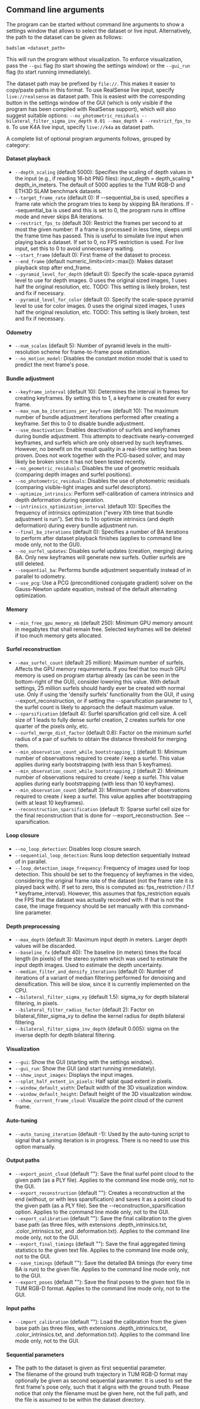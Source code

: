 ## Command line arguments ##

The program can be started without command line arguments to show a settings
window that allows to select the dataset or live input.
Alternatively, the path to the dataset can be given as follows:

```
badslam <dataset_path>
```

This will run the program without visualization. To enforce visualization, pass
the `--gui` flag (to start showing the settings window) or the `--gui_run` flag
(to start running immediately).

The dataset path may be prefixed by `file://`. This makes it easier to copy/paste paths
in this format. To use RealSense live input, specify `live://realsense` as
dataset path. This is easiest with the corresponding button in the settings window
of the GUI (which is only visible if the program has been compiled with RealSense support), which will also
suggest suitable options:
`--no_photometric_residuals --bilateral_filter_sigma_inv_depth 0.01 --max_depth 4 --restrict_fps_to 0`.
To use K4A live input, specify `live://k4a` as dataset path.

A complete list of optional program arguments follows, grouped by category:

#### Dataset playback ####

* `--depth_scaling` (default 5000): Specifies the scaling of depth values in the input (e.g., if reading 16-bit PNG files): input_depth = depth_scaling * depth_in_meters. The default of 5000 applies to the TUM RGB-D and ETH3D SLAM benchmark datasets.
* `--target_frame_rate` (default 0): If --sequential_ba is used, specifies a frame rate which the program tries to keep by skipping BA iterations. If --sequential_ba is used and this is set to 0, the program runs in offline mode and never skips BA iterations.
* `--restrict_fps_to` (default 30): Restrict the frames per second to at most the given number: If a frame is processed in less time, sleeps until the frame time has passed. This
  is useful to simulate live input when playing back a dataset. If set to 0, no FPS restriction is used. For live input, set this to 0 to avoid unnecessary waiting.
* `--start_frame` (default 0): First frame of the dataset to process.
* `--end_frame` (default numeric_limits&lt;int&gt;::max()): Makes dataset playback stop after end_frame.
* `--pyramid_level_for_depth` (default 0): Specify the scale-space pyramid level to use for depth images. 0 uses the original sized images, 1 uses half the original resolution, etc. 
  TODO: This setting is likely broken, test and fix if necessary.
* `--pyramid_level_for_color` (default 0): Specify the scale-space pyramid level to use for color images. 0 uses the original sized images, 1 uses half the original resolution, etc.
  TODO: This setting is likely broken, test and fix if necessary.

#### Odometry ####

* `--num_scales` (default 5): Number of pyramid levels in the multi-resolution scheme for frame-to-frame pose estimation.
* `--no_motion_model`: Disables the constant motion model that is used to predict the next frame's pose.

#### Bundle adjustment ####

* `--keyframe_interval` (default 10): Determines the interval in frames for creating keyframes. By setting this to 1, a keyframe is created for every frame.
* `--max_num_ba_iterations_per_keyframe` (default 10): The maximum number of bundle adjustment iterations performed after creating a keyframe. Set this to 0 to disable bundle adjustment.
* `--use_deactivation`: Enables deactivation of surfels and keyframes during bundle adjustment. This attempts to deactivate nearly-converged keyframes, and surfels which are only
  observed by such keyframes. However, no benefit on the result quality in a real-time setting has been proven. Does not work together with the PCG-based solver, and may likely be broken since it has not been tested recently.
* `--no_geometric_residuals`: Disables the use of geometric residuals (comparing depth images and surfel positions).
* `--no_photometric_residuals`: Disables the use of photometric residuals (comparing visible-light images and surfel descriptors).
* `--optimize_intrinsics`: Perform self-calibration of camera intrinsics and depth deformation during operation.
* `--intrinsics_optimization_interval` (default 10): Specifies the frequency of intrinsics optimization ("every Xth time that bundle adjustment is run").
  Set this to 1 to optimize intrinsics (and depth deformation) during every bundle adjustment run.
* `--final_ba_iterations` (default 0): Specifies a number of BA iterations to perform after dataset playback finishes (applies to command line mode only, not to the GUI).
* `--no_surfel_updates`: Disables surfel updates (creation, merging) during BA. Only new keyframes will generate new surfels. Outlier surfels are still deleted.
* `--sequential_ba`: Performs bundle adjustment sequentially instead of in parallel to odometry.
* `--use_pcg`: Use a PCG (preconditioned conjugate gradient) solver on the Gauss-Newton update equation, instead of the default alternating optimization.

#### Memory ####

* `--min_free_gpu_memory_mb` (default 250): Minimum GPU memory amount in megabytes that shall remain free. Selected keyframes will be deleted if too much memory gets allocated.

#### Surfel reconstruction ####

* `--max_surfel_count` (default 25 million): Maximum number of surfels. Affects the GPU memory requirements. If you feel that too much GPU memory is used on program startup already (as can be seen in the bottom-right of the GUI), consider lowering this value. With default settings, 25 million surfels should hardly ever be created with normal use. Only if using the 'densify surfels' functionality from the GUI, if using --export_reconstruction, or if setting the --sparsification parameter to 1, the surfel count is likely to approach the default maximum value.
* `--sparsification` (default 4): Surfel sparsification grid cell size. A cell size of 1 leads to fully dense surfel creation, 2 creates surfels for one quarter of the pixels only, etc.
* `--surfel_merge_dist_factor` (default 0.8): Factor on the minimum surfel radius of a pair of surfels to obtain the distance threshold for merging them.
* `--min_observation_count_while_bootstrapping_1` (default 1): Minimum number of observations required to create / keep a surfel. This value applies during early bootstrapping (with less than 5 keyframes).
* `--min_observation_count_while_bootstrapping_2` (default 2): Minimum number of observations required to create / keep a surfel. This value applies during early bootstrapping (with less than 10 keyframes).
* `--min_observation_count` (default 3): Minimum number of observations required to create / keep a surfel. This value applies after bootstrapping (with at least 10 keyframes).
* `--reconstruction_sparsification` (default 1): Sparse surfel cell size for the final reconstruction that is done for --export_reconstruction. See --sparsification.

#### Loop closure ####

* `--no_loop_detection`: Disables loop closure search.
* `--sequential_loop_detection`: Runs loop detection sequentially instead of in parallel.
* `--loop_detection_image_frequency`: Frequency of images used for loop detection. This should be set to the frequency of keyframes in the video, considering the original frame rate of the dataset (not the frame rate it is played back with). If set to zero, this is computed as: fps_restriction / (1.f * keyframe_interval). However, this assumes that fps_restriction equals the FPS that the dataset was actually recorded with. If that is not the case, the image frequency should be set manually with this command-line parameter.

#### Depth preprocessing ####

* `--max_depth` (default 3): Maximum input depth in meters. Larger depth values will be discarded.
* `--baseline_fx` (default 40): The baseline (in meters) times the focal length (in pixels) of the stereo system which was used to estimate the input depth images. Used to estimate the depth uncertainty.
* `--median_filter_and_densify_iterations` (default 0): Number of iterations of a variant of median filtering performed for denoising and densification. This will be slow, since it is currently implemented on the CPU.
* `--bilateral_filter_sigma_xy` (default 1.5): sigma_xy for depth bilateral filtering, in pixels.
* `--bilateral_filter_radius_factor` (default 2): Factor on bilateral_filter_sigma_xy to define the kernel radius for depth bilateral filtering.
* `--bilateral_filter_sigma_inv_depth` (default 0.005): sigma on the inverse depth for depth bilateral filtering.

#### Visualization ####

* `--gui`: Show the GUI (starting with the settings window).
* `--gui_run`: Show the GUI (and start running immediately).
* `--show_input_images`: Displays the input images.
* `--splat_half_extent_in_pixels`: Half splat quad extent in pixels.
* `--window_default_width`: Default width of the 3D visualization window.
* `--window_default_height`: Default height of the 3D visualization window.
* `--show_current_frame_cloud`: Visualize the point cloud of the current frame.

#### Auto-tuning ####

* `--auto_tuning_iteration` (default -1): Used by the auto-tuning script to signal that a tuning iteration is in progress. There is no need to use this option manually.

#### Output paths ####

* `--export_point_cloud` (default ""): Save the final surfel point cloud to the given path (as a PLY file). Applies to the command line mode only, not to the GUI.
* `--export_reconstruction` (default ""): Creates a reconstruction at the end (without, or with less sparsification) and saves it as a point cloud to the given path (as a PLY file). See the --reconstruction_sparsification option. Applies to the command line mode only, not to the GUI.
* `--export_calibration` (default ""): Save the final calibration to the given base path (as three files, with extensions .depth_intrinsics.txt, .color_intrinsics.txt, and .deformation.txt). Applies to the command line mode only, not to the GUI.
* `--export_final_timings` (default ""): Save the final aggregated timing statistics to the given text file. Applies to the command line mode only, not to the GUI.
* `--save_timings` (default ""): Save the detailed BA timings (for every time BA is run) to the given file. Applies to the command line mode only, not to the GUI.
* `--export_poses` (default ""): Save the final poses to the given text file in TUM RGB-D format. Applies to the command line mode only, not to the GUI.

#### Input paths ####

* `--import_calibration` (default ""): Load the calibration from the given base path (as three files, with extensions .depth_intrinsics.txt, .color_intrinsics.txt, and .deformation.txt). Applies to the command line mode only, not to the GUI.

#### Sequential parameters ####

* The path to the dataset is given as first sequential parameter.
* The filename of the ground truth trajectory in TUM RGB-D format may optionally be given as second sequential parameter. It is used to set the first frame's pose only, such that it aligns with the ground truth.
  Please notice that only the filename must be given here, not the full path, and the file is assumed to be within the dataset directory.

